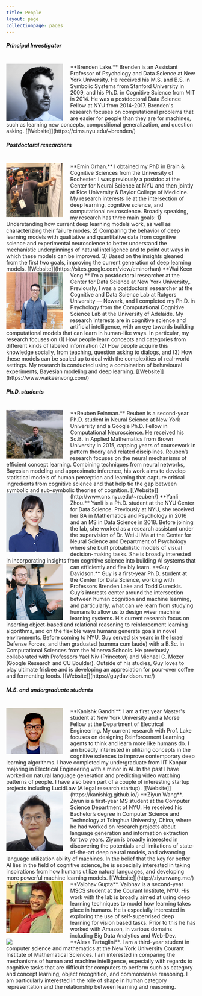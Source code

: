 ```yaml
---
title: People
layout: page
collectionpage: pages
---
```


<style type="text/css">
.bio {
  display: block;
  margin-right: 20px;
  float: left;
  width: 150px;
}
</style>

##### Principal Investigator
<br>
<img class="bio" src="/images/bios/brenden-lake-cropped.png">
**Brenden Lake.** Brenden is an Assistant Professor of Psychology and Data Science at New York University. He received his M.S. and B.S. in Symbolic Systems from Stanford University in 2009, and his Ph.D. in Cognitive Science from MIT in 2014. He was a postdoctoral Data Science Fellow at NYU from 2014-2017. Brenden's research focuses on computational problems that are easier for people than they are for machines, such as learning new concepts, compositional generalization, and question asking. [[Website]](https://cims.nyu.edu/~brenden/)

##### Postdoctoral researchers
<br>
<img class="bio" src="/images/bios/emin-orhan-cropped.jpg">
**Emin Orhan.** I obtained my PhD in Brain & Cognitive Sciences from the University of Rochester. I was previously a postdoc at the Center for Neural Science at NYU and then jointly at Rice University & Baylor College of Medicine. My research interests lie at the intersection of deep learning, cognitive science, and computational neuroscience. Broadly speaking, my research has three main goals: 1) Understanding how current deep learning models work, as well as characterizing their failure modes. 2) Comparing the behavior of deep learning models with qualitative and quantitative data from cognitive science and experimental neuroscience to better understand the mechanistic underpinnings of natural intelligence and to point out ways in which these models can be improved. 3) Based on the insights gleaned from the first two goals, improving the current generation of deep learning models. [[Website]](https://sites.google.com/view/eminorhan)

<img class="bio" src="/images/bios/waikeen-vong.jpg">
**Wai Keen Vong.** I’m a postdoctoral researcher at the Center for Data Science at New York University,. Previously, I was a postdoctoral researcher at the Cognitive and Data Science Lab at Rutgers University — Newark, and I completed my Ph.D. in Psychology from the Computational Cognitive Science Lab at the University of Adelaide. My research interests are in cognitive science and artificial intelligence, with an eye towards building computational models that can learn in human-like ways. In particular, my research focuses on (1) How people learn concepts and categories from different kinds of labeled information (2) How people acquire this knowledge socially, from teaching, question asking to dialogs, and (3) How these models can be scaled up to deal with the complexities of real-world settings. My research is conducted using a combination of behavioural experiments, Bayesian modeling and deep learning. [[Website]](https://www.waikeenvong.com/)

##### Ph.D. students
<br>
<img class="bio" src="/images/bios/reuben-feinman.jpg">
**Reuben Feinman.** Reuben is a second-year Ph.D. student in Neural Science at New York University and a Google Ph.D. Fellow in Computational Neuroscience. He received his Sc.B. in Applied Mathematics from Brown University in 2015, capping years of coursework in pattern theory and related disciplines. Reuben’s research focuses on the neural mechanisms of efficient concept learning. Combining techniques from neural networks, Bayesian modeling and approximate inference, his work aims to develop statistical models of human perception and learning that capture critical ingredients from cognitive science and that help tie the gap between symbolic and sub-symbolic theories of cognition. [[Website]](http://www.cns.nyu.edu/~reuben/)

<img class="bio" src="/images/bios/yanli-zhou-cropped.jpeg">
**Yanli Zhou.** Yanli is a Ph.D. student at the NYU Center for Data Science. Previously at NYU, she received her BA in Mathematics and Psychology in 2016 and an MS in Data Science in 2018. Before joining the lab, she worked as a research assistant under the supervision of Dr. Wei Ji Ma at the Center for Neural Science and Department of Psychology where she built probabilistic models of visual decision-making tasks. She is broadly interested in incorporating insights from cognitive science into building AI systems that can efficiently and flexibly learn.

<img class="bio" src="/images/bios/guy-davidson.jpg">
**Guy Davidson.** Guy is a first-year Ph.D. student at the Center for Data Science, working with Professors Brenden Lake and Todd Gureckis. Guy’s interests center around the intersection between human cognition and machine learning, and particularly, what can we learn from studying humans to allow us to design wiser machine learning systems. His current research focus on inserting object-based and relational reasoning to reinforcement learning algorithms, and on the flexible ways humans generate goals in novel environments. Before coming to NYU, Guy served six years in the Israel Defense Forces, and then graduated (summa cum laude) with a B.Sc. in Computational Sciences from the Minerva Schools. He previously collaborated with Professors Yael Niv (Princeton) and Michael C. Mozer (Google Research and CU Boulder). Outside of his studies, Guy loves to play ultimate frisbee and is developing an appreciation for pour-over coffee and fermenting foods. [[Website]](https://guydavidson.me/)

##### M.S. and undergraduate students
<br>
<img class="bio" src="/images/bios/kanishk-gandhi.jpeg">
**Kanishk Gandhi**. I am a first year Master's student at New York University and a Morse Fellow at the Department of Electrical Engineering. My current research with Prof. Lake focuses on designing Reinforcement Learning agents to think and learn more like humans do. I am broadly interested in utilizing concepts in the cognitive sciences to improve contemporary deep learning algorithms. I have completed my undergraduate from IIT Kanpur majoring in Electrical Engineering with a minor in AI. In the past I have worked on natural language generation and predicting video watching patterns of people. I have also been part of a couple of interesting startup projects including LucidLaw (A legal research startup). [[Website]](https://kanishkg.github.io/)

<img class="bio" src="/images/bios/ziyun-wang.jpg">
**Ziyun Wang**. Ziyun is a first-year MS student at the Computer Science Department of NYU. He received his Bachelor’s degree in Computer Science and Technology at Tsinghua University, China, where he had worked on research projects about language generation and information extraction for two years. Ziyun is broadly interested in discovering the potentials and limitations of state-of-the-art deep neural models, and advancing language utilization ability of machines. In the belief that the key for better AI lies in the field of cognitive science, he is especially interested in taking inspirations from how humans utilize natural languages, and developing more powerful machine learning models. [[Website]](http://ziyunwang.me/)

<img class="bio" src="/images/bios/vaibhav-gupta-cropped.jpg">
**Vaibhav Gupta**. Vaibhav is a second-year MSCS student at the Courant Institute, NYU. His work with the lab is broadly aimed at using deep learning techniques to model how learning takes place in humans. He is especially interested in exploring the use of self-supervised deep learning for vision based tasks. Prior to this he has worked with Amazon, in various domains including Big Data Analytics and Web-Dev.

<img class="bio" src="/images/bios/alexa-tartaglini.jpg">
**Alexa Tartaglini**. I am a third-year student in computer science and mathematics at the New York University Courant Institute of Mathematical Sciences. I am interested in comparing the mechanisms of human and machine intelligence, especially with regards to cognitive tasks that are difficult for computers to perform such as category and concept learning, object recognition, and commonsense reasoning. I am particularly interested in the role of shape in human category representation and the relationship between learning and reasoning.